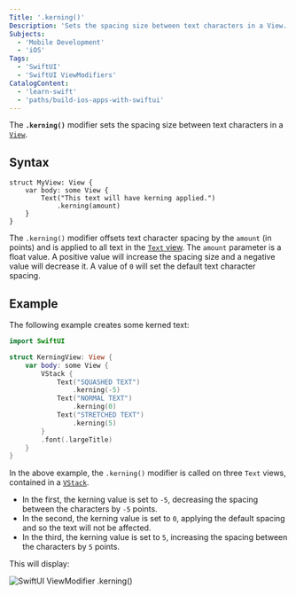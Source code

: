 ```yaml
---
Title: '.kerning()'
Description: 'Sets the spacing size between text characters in a View.'
Subjects:
  - 'Mobile Development'
  - 'iOS'
Tags:
  - 'SwiftUI'
  - 'SwiftUI ViewModifiers'
CatalogContent:
  - 'learn-swift'
  - 'paths/build-ios-apps-with-swiftui'
---
```


The **`.kerning()`** modifier sets the spacing size between text characters in a [`View`](https://www.codecademy.com/resources/docs/swiftui/views).

## Syntax

```pseudo
struct MyView: View {
    var body: some View {
        Text("This text will have kerning applied.")
            .kerning(amount)
    }
}
```

The `.kerning()` modifier offsets text character spacing by the `amount` (in points) and is applied to all text in the [`Text` view](https://www.codecademy.com/resources/docs/swiftui/views/text). The `amount` parameter is a float value. A positive value will increase the spacing size and a negative value will decrease it. A value of `0` will set the default text character spacing.

## Example

The following example creates some kerned text:

```swift
import SwiftUI

struct KerningView: View {
    var body: some View {
        VStack {
            Text("SQUASHED TEXT")
                .kerning(-5)
            Text("NORMAL TEXT")
                .kerning(0)
            Text("STRETCHED TEXT")
                .kerning(5)
        }
        .font(.largeTitle)
    }
}
```

In the above example, the `.kerning()` modifier is called on three `Text` views, contained in a [`VStack`](https://www.codecademy.com/resources/docs/swiftui/views/vstack).

- In the first, the kerning value is set to `-5`, decreasing the spacing between the characters by `-5` points.
- In the second, the kerning value is set to `0`, applying the default spacing and so the text will not be affected.
- In the third, the kerning value is set to `5`, increasing the spacing between the characters by `5` points.

This will display:

![SwiftUI ViewModifier .kerning()](https://raw.githubusercontent.com/Codecademy/docs/main/media/swiftui-kerning.png)

